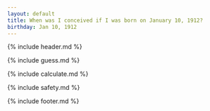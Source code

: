 ```yaml
---
layout: default
title: When was I conceived if I was born on January 10, 1912?
birthday: Jan 10, 1912
---
```


{% include header.md %}

{% include guess.md %}

{% include calculate.md %}

{% include safety.md %}

{% include footer.md %}



